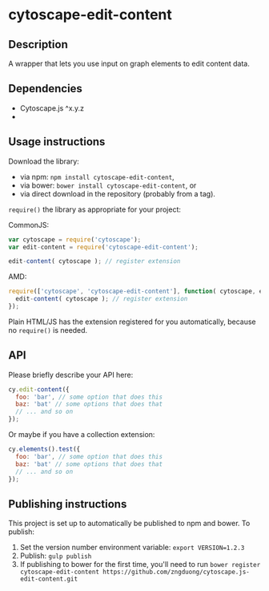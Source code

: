 cytoscape-edit-content
================================================================================


## Description

A wrapper that lets you use input on graph elements to edit content data.


## Dependencies

 * Cytoscape.js ^x.y.z
 * <List your dependencies here please>


## Usage instructions

Download the library:
 * via npm: `npm install cytoscape-edit-content`,
 * via bower: `bower install cytoscape-edit-content`, or
 * via direct download in the repository (probably from a tag).

`require()` the library as appropriate for your project:

CommonJS:
```js
var cytoscape = require('cytoscape');
var edit-content = require('cytoscape-edit-content');

edit-content( cytoscape ); // register extension
```

AMD:
```js
require(['cytoscape', 'cytoscape-edit-content'], function( cytoscape, edit-content ){
  edit-content( cytoscape ); // register extension
});
```

Plain HTML/JS has the extension registered for you automatically, because no `require()` is needed.


## API

Please briefly describe your API here:

```js
cy.edit-content({
  foo: 'bar', // some option that does this
  baz: 'bat' // some options that does that
  // ... and so on
});
```

Or maybe if you have a collection extension:

```js
cy.elements().test({
  foo: 'bar', // some option that does this
  baz: 'bat' // some options that does that
  // ... and so on
});
```


## Publishing instructions

This project is set up to automatically be published to npm and bower.  To publish:

1. Set the version number environment variable: `export VERSION=1.2.3`
1. Publish: `gulp publish`
1. If publishing to bower for the first time, you'll need to run `bower register cytoscape-edit-content https://github.com/zngduong/cytoscape.js-edit-content.git`
